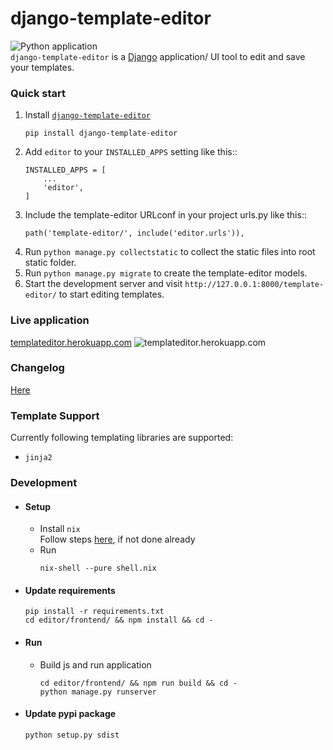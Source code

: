 # django-template-editor
![Python application](https://github.com/wilspi/django-template-editor/workflows/Python%20application/badge.svg?branch=master)     
`django-template-editor` is a [Django](https://www.djangoproject.com/) application/ UI tool to edit and save your templates.  

### Quick start
1. Install [`django-template-editor`](https://pypi.org/project/django-template-editor/0.1/)
    ```
    pip install django-template-editor
    ```
2. Add `editor` to your `INSTALLED_APPS` setting like this::
    ```
    INSTALLED_APPS = [
        ...
        'editor',
    ]
    ```
3. Include the template-editor URLconf in your project urls.py like this::
    ```
    path('template-editor/', include('editor.urls')),
    ```
4. Run `python manage.py collectstatic` to collect the static files into root static folder.
5. Run `python manage.py migrate` to create the template-editor models.
6. Start the development server and visit `http://127.0.0.1:8000/template-editor/`
   to start editing templates.


### Live application
[templateditor.herokuapp.com](https://templateditor.herokuapp.com)
![templateditor.herokuapp.com](https://i.imgur.com/ixPn47L.jpg)


### Changelog
[Here](https://github.com/wilspi/django-template-editor/releases)


### Template Support
Currently following templating libraries are supported:
* `jinja2`


### Development
* #### Setup

  * Install `nix`  
    Follow steps [here](https://gist.github.com/wilspi/aad81f832d030d80fca91dfa264a1f8a), if not done already
  * Run
    ```
    nix-shell --pure shell.nix
    ```

* #### Update requirements
    ```
    pip install -r requirements.txt
    cd editor/frontend/ && npm install && cd -
    ```

* #### Run
  * Build js and run application
    ```
    cd editor/frontend/ && npm run build && cd -
    python manage.py runserver
    ```
* #### Update pypi package
  ```
  python setup.py sdist
  ```
  
